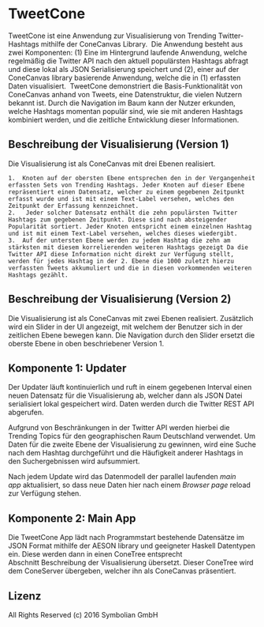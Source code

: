 # TweetCone

TweetCone ist eine Anwendung zur Visualisierung von Trending Twitter-Hashtags mithilfe der ConeCanvas Library.  Die Anwendung besteht aus zwei Komponenten: (1) Eine im Hintergrund laufende Anwendung, welche regelmäßig die Twitter API nach den aktuell populärsten Hashtags abfragt und diese lokal als JSON Serialisierung speichert und (2), einer auf der ConeCanvas library basierende Anwendung, welche die in (1) erfassten Daten visualisiert. 
TweetCone demonstriert die Basis-Funktionalität von ConeCanvas anhand von Tweets, eine Datenstruktur, die vielen Nutzern bekannt ist. Durch die Navigation im Baum kann der Nutzer erkunden, welche Hashtags momentan populär sind, wie sie mit anderen Hashtags kombiniert werden, und die zeitliche Entwicklung dieser Informationen.

## Beschreibung der Visualisierung (Version 1)

Die Visualisierung ist als ConeCanvas mit drei Ebenen realisiert.

	1. 	Knoten auf der obersten Ebene entsprechen den in der Vergangenheit erfassten Sets von Trending Hashtags. Jeder Knoten auf dieser Ebene repräsentiert einen Datensatz, welcher zu einem gegebenen Zeitpunkt erfasst wurde und ist mit einem Text-Label versehen, welches den Zeitpunkt der Erfassung kennzeichnet.
	2.	 Jeder solcher Datensatz enthält die zehn populärsten Twitter Hashtags zum gegebenen Zeitpunkt. Diese sind nach absteigender Popularität sortiert. Jeder Knoten entspricht einem einzelnen Hashtag und ist mit einem Text-Label versehen, welches dieses wiedergibt.
	3. 	Auf der untersten Ebene werden zu jedem Hashtag die zehn am stärksten mit diesem korrelierenden weiteren Hashtags gezeigt Da die Twitter API diese Information nicht direkt zur Verfügung stellt, werden für jedes Hashtag in der 2. Ebene die 1000 zuletzt hierzu verfassten Tweets akkumuliert und die in diesen vorkommenden weiteren Hashtags gezählt.

## Beschreibung der Visualisierung (Version 2)

Die Visualisierung ist als ConeCanvas mit zwei Ebenen realisiert. Zusätzlich wird ein Slider in der UI angezeigt, mit welchem der Benutzer sich in der zeitlichen Ebene bewegen kann. Die Navigation durch den Slider ersetzt die oberste Ebene in oben beschriebener Version 1.

## Komponente 1: Updater

Der Updater läuft kontinuierlich und ruft in einem gegebenen Interval einen neuen Datensatz für die Visualisierung ab, welcher dann als JSON Datei serialisiert lokal gespeichert wird. Daten werden durch die Twitter REST API abgerufen.

Aufgrund von Beschränkungen in der Twitter API werden hierbei die Trending Topics für den geographischen Raum Deutschland verwendet. Um Daten für die zweite Ebene der Visualisierung zu gewinnen, wird eine Suche nach dem Hashtag durchgeführt und die Häufigkeit anderer Hashtags in den Suchergebnissen wird aufsummiert.

Nach jedem Update wird das Datenmodell der parallel laufenden *main app* aktualisiert, so dass neue Daten hier nach einem *Browser page* reload zur Verfügung stehen.

## Komponente 2: Main App

Die TweetCone App lädt nach Programmstart bestehende Datensätze im JSON Format mithilfe der AESON library und geeigneter Haskell Datentypen ein. Diese werden dann in einen ConeTree entsprecht Abschnitt Beschreibung der Visualisierung übersetzt. Dieser ConeTree wird dem ConeServer übergeben, welcher ihn als ConeCanvas präsentiert. 

## Lizenz

All Rights Reserved (c) 2016 Symbolian GmbH
